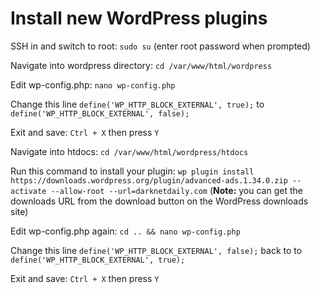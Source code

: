 # Install new WordPress plugins

SSH in and switch to root: `sudo su` (enter root password when prompted)

Navigate into wordpress directory: `cd /var/www/html/wordpress`

Edit wp-config.php: `nano wp-config.php`

Change this line `define('WP_HTTP_BLOCK_EXTERNAL', true);` to `define('WP_HTTP_BLOCK_EXTERNAL', false);` 

Exit and save: `Ctrl + X` then press `Y`

Navigate into htdocs: `cd /var/www/html/wordpress/htdocs`

Run this command to install your plugin: `wp plugin install https://downloads.wordpress.org/plugin/advanced-ads.1.34.0.zip --activate --allow-root --url=darknetdaily.com` (**Note:** you can get the downloads URL from the download button on the WordPress downloads site)

Edit wp-config.php again: `cd .. && nano wp-config.php`

Change this line `define('WP_HTTP_BLOCK_EXTERNAL', false);` back to to `define('WP_HTTP_BLOCK_EXTERNAL', true);` 

Exit and save: `Ctrl + X` then press `Y`
